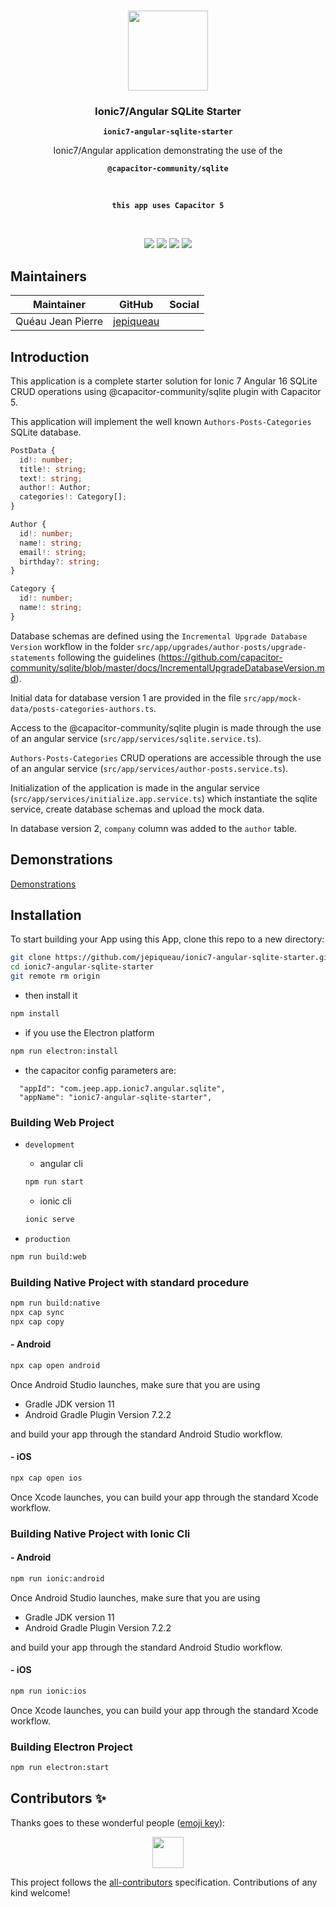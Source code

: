 <p align="center"><br><img src="https://avatars3.githubusercontent.com/u/16580653?v=4" width="128" height="128" /></p>

<h3 align="center">Ionic7/Angular SQLite Starter</h3>
<p align="center"><strong><code>ionic7-angular-sqlite-starter</code></strong></p>
<p align="center">Ionic7/Angular application demonstrating the use of the</p>
<p align="center"><strong><code>@capacitor-community/sqlite</code></strong></p>
<br>
<p align="center"><strong><code>this app uses Capacitor 5</code></strong></p>
<br>
<p align="center">
  <img src="https://img.shields.io/maintenance/yes/2023?style=flat-square" />
  <a href="https://github.com/jepiqueau/ionic7-angular-sqlite-starter"><img src="https://img.shields.io/github/license/jepiqueau/ionic7-angular-sqlite-starter?style=flat-square" /></a>
  <a href="https://github.com/jepiqueau/ionic7-angular-sqlite-starter"><img src="https://img.shields.io/github/package-json/v/jepiqueau/ionic7-angular-sqlite-starter/master?style=flat-square" /></a>
<!-- ALL-CONTRIBUTORS-BADGE:START - Do not remove or modify this section -->
<a href="#contributors-"><img src="https://img.shields.io/badge/all%20contributors-1-orange?style=flat-square" /></a>
<!-- ALL-CONTRIBUTORS-BADGE:END -->
</p>

## Maintainers

| Maintainer        | GitHub                                    | Social |
| ----------------- | ----------------------------------------- | ------ |
| Quéau Jean Pierre | [jepiqueau](https://github.com/jepiqueau) |        |


## Introduction

This application is a complete starter solution for Ionic 7 Angular 16 SQLite CRUD operations using @capacitor-community/sqlite plugin with Capacitor 5.

This application will implement the well known `Authors-Posts-Categories` SQLite database.

```ts
PostData {
  id!: number;
  title!: string;
  text!: string;
  author!: Author;
  categories!: Category[];
}

Author {
  id!: number;
  name!: string;
  email!: string;
  birthday?: string;
}

Category {
  id!: number;
  name!: string;
}
```

Database schemas are defined using the `Incremental Upgrade Database Version` workflow in the folder `src/app/upgrades/author-posts/upgrade-statements` following the guidelines (https://github.com/capacitor-community/sqlite/blob/master/docs/IncrementalUpgradeDatabaseVersion.md).

Initial data for database version 1 are provided in the file `src/app/mock-data/posts-categories-authors.ts`.

Access to the @capacitor-community/sqlite plugin is made through the use of an angular service (`src/app/services/sqlite.service.ts`).

`Authors-Posts-Categories` CRUD operations are accessible  through the use of an angular service (`src/app/services/author-posts.service.ts`).

Initialization of the application is made in the angular service (`src/app/services/initialize.app.service.ts`) which instantiate the sqlite service, create database schemas and upload the mock data.

In database version 2, `company` column was added to the `author` table.

## Demonstrations

[Demonstrations](https://jepiqueau.github.io/ionic7-angular-sqlite-starter/)


## Installation

To start building your App using this  App, clone this repo to a new directory:

```bash
git clone https://github.com/jepiqueau/ionic7-angular-sqlite-starter.git 
cd ionic7-angular-sqlite-starter
git remote rm origin
```

 - then install it

  ```bash
  npm install

  ```

 - if you use the Electron platform

  ```bash
  npm run electron:install
  ```

 - the capacitor config parameters are:

  ```
    "appId": "com.jeep.app.ionic7.angular.sqlite",
    "appName": "ionic7-angular-sqlite-starter",
  ```

### Building Web Project

 - `development`
   - angular cli

   ```bash
   npm run start
   ```
   - ionic cli

   ```bash
   ionic serve
   ```

 - `production` 

  ```bash
  npm run build:web
  ````

### Building Native Project with standard procedure

```bash
npm run build:native
npx cap sync
npx cap copy
```

#### - Android

```bash
npx cap open android
```

Once Android Studio launches, make sure that you are using 
 - Gradle JDK version 11
 - Android Gradle Plugin Version 7.2.2

and build your app through the standard Android Studio workflow.

#### - iOS

```bash
npx cap open ios
```

Once Xcode launches, you can build your app through the standard Xcode workflow.


### Building Native Project with Ionic Cli

#### - Android

```bash
npm run ionic:android
```

Once Android Studio launches, make sure that you are using 
 - Gradle JDK version 11
 - Android Gradle Plugin Version 7.2.2

and build your app through the standard Android Studio workflow.

#### - iOS

```bash
npm run ionic:ios
```

Once Xcode launches, you can build your app through the standard Xcode workflow.

### Building Electron Project

```bash
npm run electron:start
```

## Contributors ✨

Thanks goes to these wonderful people ([emoji key](https://allcontributors.org/docs/en/emoji-key)):

<!-- ALL-CONTRIBUTORS-LIST:START - Do not remove or modify this section -->
<!-- prettier-ignore-start -->
<!-- markdownlint-disable -->
<p align="center">
  <a href="https://github.com/jepiqueau"><img src="https://github.com/jepiqueau.png?size=100" width="50" height="50" /></a>

</p>

<!-- markdownlint-enable -->
<!-- prettier-ignore-end -->

<!-- ALL-CONTRIBUTORS-LIST:END -->

This project follows the [all-contributors](https://github.com/all-contributors/all-contributors) specification. Contributions of any kind welcome!
